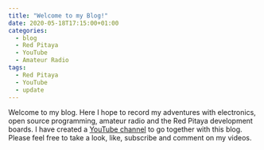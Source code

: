 ```yaml
---
title: "Welcome to my Blog!"
date: 2020-05-18T17:15:00+01:00
categories:
  - blog
  - Red Pitaya
  - YouTube
  - Amateur Radio
tags:
  - Red Pitaya
  - YouTube
  - update
---
```


Welcome to my blog. Here I hope to record my adventures with electronics, open source programming, amateur radio and the Red Pitaya development boards.
I have created a [YouTube channel](https://www.youtube.com/channel/UCgw-p_E2i3nQuJ85uvOskqA) to go together with this blog. Please feel free to take a look, like, subscribe and comment on my videos.
